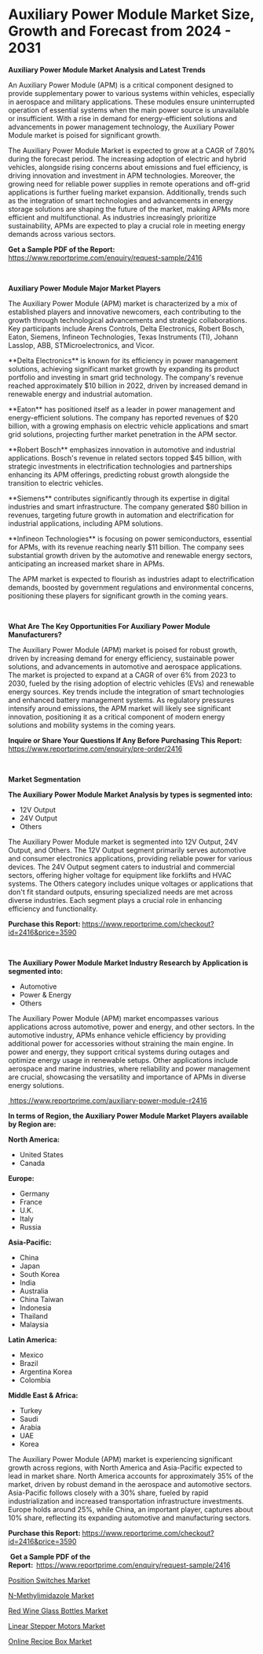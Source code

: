 <p><h1>Auxiliary Power Module Market Size, Growth and Forecast from 2024 - 2031</h1></p><p><strong>Auxiliary Power Module Market Analysis and Latest Trends</strong></p>
<p><p>An Auxiliary Power Module (APM) is a critical component designed to provide supplementary power to various systems within vehicles, especially in aerospace and military applications. These modules ensure uninterrupted operation of essential systems when the main power source is unavailable or insufficient. With a rise in demand for energy-efficient solutions and advancements in power management technology, the Auxiliary Power Module market is poised for significant growth.</p><p>The Auxiliary Power Module Market is expected to grow at a CAGR of 7.80% during the forecast period. The increasing adoption of electric and hybrid vehicles, alongside rising concerns about emissions and fuel efficiency, is driving innovation and investment in APM technologies. Moreover, the growing need for reliable power supplies in remote operations and off-grid applications is further fueling market expansion. Additionally, trends such as the integration of smart technologies and advancements in energy storage solutions are shaping the future of the market, making APMs more efficient and multifunctional. As industries increasingly prioritize sustainability, APMs are expected to play a crucial role in meeting energy demands across various sectors.</p></p>
<p><strong>Get a Sample PDF of the Report:&nbsp;</strong> <a href="https://www.reportprime.com/enquiry/request-sample/2416">https://www.reportprime.com/enquiry/request-sample/2416</a></p>
<p>&nbsp;</p>
<p><strong>Auxiliary Power Module Major Market Players</strong></p>
<p><p>The Auxiliary Power Module (APM) market is characterized by a mix of established players and innovative newcomers, each contributing to the growth through technological advancements and strategic collaborations. Key participants include Arens Controls, Delta Electronics, Robert Bosch, Eaton, Siemens, Infineon Technologies, Texas Instruments (TI), Johann Lasslop, ABB, STMicroelectronics, and Vicor.</p><p>**Delta Electronics** is known for its efficiency in power management solutions, achieving significant market growth by expanding its product portfolio and investing in smart grid technology. The company's revenue reached approximately $10 billion in 2022, driven by increased demand in renewable energy and industrial automation.</p><p>**Eaton** has positioned itself as a leader in power management and energy-efficient solutions. The company has reported revenues of $20 billion, with a growing emphasis on electric vehicle applications and smart grid solutions, projecting further market penetration in the APM sector.</p><p>**Robert Bosch** emphasizes innovation in automotive and industrial applications. Bosch's revenue in related sectors topped $45 billion, with strategic investments in electrification technologies and partnerships enhancing its APM offerings, predicting robust growth alongside the transition to electric vehicles.</p><p>**Siemens** contributes significantly through its expertise in digital industries and smart infrastructure. The company generated $80 billion in revenues, targeting future growth in automation and electrification for industrial applications, including APM solutions. </p><p>**Infineon Technologies** is focusing on power semiconductors, essential for APMs, with its revenue reaching nearly $11 billion. The company sees substantial growth driven by the automotive and renewable energy sectors, anticipating an increased market share in APMs.</p><p>The APM market is expected to flourish as industries adapt to electrification demands, boosted by government regulations and environmental concerns, positioning these players for significant growth in the coming years.</p></p>
<p>&nbsp;</p>
<p><strong>What Are The Key Opportunities For Auxiliary Power Module Manufacturers?</strong></p>
<p><p>The Auxiliary Power Module (APM) market is poised for robust growth, driven by increasing demand for energy efficiency, sustainable power solutions, and advancements in automotive and aerospace applications. The market is projected to expand at a CAGR of over 6% from 2023 to 2030, fueled by the rising adoption of electric vehicles (EVs) and renewable energy sources. Key trends include the integration of smart technologies and enhanced battery management systems. As regulatory pressures intensify around emissions, the APM market will likely see significant innovation, positioning it as a critical component of modern energy solutions and mobility systems in the coming years.</p></p>
<p><strong>Inquire or Share Your Questions If Any Before Purchasing This Report:</strong> <a href="https://www.reportprime.com/enquiry/pre-order/2416">https://www.reportprime.com/enquiry/pre-order/2416</a></p>
<p>&nbsp;</p>
<p><strong>Market Segmentation</strong></p>
<p><strong>The Auxiliary Power Module Market Analysis by types is segmented into:</strong></p>
<p><ul><li>12V Output</li><li>24V Output</li><li>Others</li></ul></p>
<p><p>The Auxiliary Power Module market is segmented into 12V Output, 24V Output, and Others. The 12V Output segment primarily serves automotive and consumer electronics applications, providing reliable power for various devices. The 24V Output segment caters to industrial and commercial sectors, offering higher voltage for equipment like forklifts and HVAC systems. The Others category includes unique voltages or applications that don't fit standard outputs, ensuring specialized needs are met across diverse industries. Each segment plays a crucial role in enhancing efficiency and functionality.</p></p>
<p><strong>Purchase this Report:&nbsp;</strong><a href="https://www.reportprime.com/checkout?id=2416&price=3590">https://www.reportprime.com/checkout?id=2416&price=3590</a></p>
<p>&nbsp;</p>
<p><strong>The Auxiliary Power Module Market Industry Research by Application is segmented into:</strong></p>
<p><ul><li>Automotive</li><li>Power & Energy</li><li>Others</li></ul></p>
<p><p>The Auxiliary Power Module (APM) market encompasses various applications across automotive, power and energy, and other sectors. In the automotive industry, APMs enhance vehicle efficiency by providing additional power for accessories without straining the main engine. In power and energy, they support critical systems during outages and optimize energy usage in renewable setups. Other applications include aerospace and marine industries, where reliability and power management are crucial, showcasing the versatility and importance of APMs in diverse energy solutions.</p></p>
<p><a href="https://www.reportprime.com/auxiliary-power-module-r2416">&nbsp;https://www.reportprime.com/auxiliary-power-module-r2416</a></p>
<p><strong>In terms of Region, the Auxiliary Power Module Market Players available by Region are:</strong></p>
<p>
    <p> <strong> North America: </strong>
        <ul>
            <li>United States</li>
            <li>Canada</li>
        </ul>
        </p> 
    <p> <strong> Europe: </strong>
        <ul>
            <li>Germany</li>
            <li>France</li>
            <li>U.K.</li>
            <li>Italy</li>
            <li>Russia</li>
        </ul>
        </p> 
    <p> <strong> Asia-Pacific: </strong>
        <ul>
            <li>China</li>
            <li>Japan</li>
            <li>South Korea</li>
            <li>India</li>
            <li>Australia</li>
            <li>China Taiwan</li>
            <li>Indonesia</li>
            <li>Thailand</li>
            <li>Malaysia</li>
        </ul>
        </p> 
    <p> <strong> Latin America: </strong>
        <ul>
            <li>Mexico</li>
            <li>Brazil</li>
            <li>Argentina Korea</li>
            <li>Colombia</li>
        </ul>
        </p> 
    <p> <strong> Middle East & Africa: </strong>
        <ul>
            <li>Turkey</li>
            <li>Saudi</li>
            <li>Arabia</li>
            <li>UAE</li>
            <li>Korea</li>
        </ul>
    </p>
    </p>
<p><p>The Auxiliary Power Module (APM) market is experiencing significant growth across regions, with North America and Asia-Pacific expected to lead in market share. North America accounts for approximately 35% of the market, driven by robust demand in the aerospace and automotive sectors. Asia-Pacific follows closely with a 30% share, fueled by rapid industrialization and increased transportation infrastructure investments. Europe holds around 25%, while China, an important player, captures about 10% share, reflecting its expanding automotive and manufacturing sectors.</p></p>
<p><strong>Purchase this Report: </strong><a href="https://www.reportprime.com/checkout?id=2416&price=3590">https://www.reportprime.com/checkout?id=2416&price=3590</a></p>
<p>&nbsp;<strong>Get a Sample PDF of the Report:&nbsp;&nbsp;</strong><a href="https://www.reportprime.com/enquiry/request-sample/2416">https://www.reportprime.com/enquiry/request-sample/2416</a></p>
<p><strong></strong></p>
<p><p><a href="https://github.com/MarilynDouglas476/Market-Research-Report-List-1/blob/main/position-switches-market.md">Position Switches Market</a></p><p><a href="https://issuu.com/reportprime-2/docs/n-methylimidazole-market-size-2030._f28b6cf0d1cca0">N-Methylimidazole Market</a></p><p><a href="https://www.linkedin.com/pulse/red-wine-glass-bottles-market-trends-regional-insights-forecasted-tawnf?trackingId=rVQDtuxrRS6tWhjhkkn3hw%3D%3D">Red Wine Glass Bottles Market</a></p><p><a href="https://github.com/FahadAhmed223/Market-Research-Report-List-1/blob/main/linear-stepper-motors-market.md">Linear Stepper Motors Market</a></p><p><a href="https://www.linkedin.com/pulse/online-recipe-box-market-share-size-trends-industry-analysis-bjjyf?trackingId=DFgp32H1RxihfnadIDB7tg%3D%3D">Online Recipe Box Market</a></p></p>